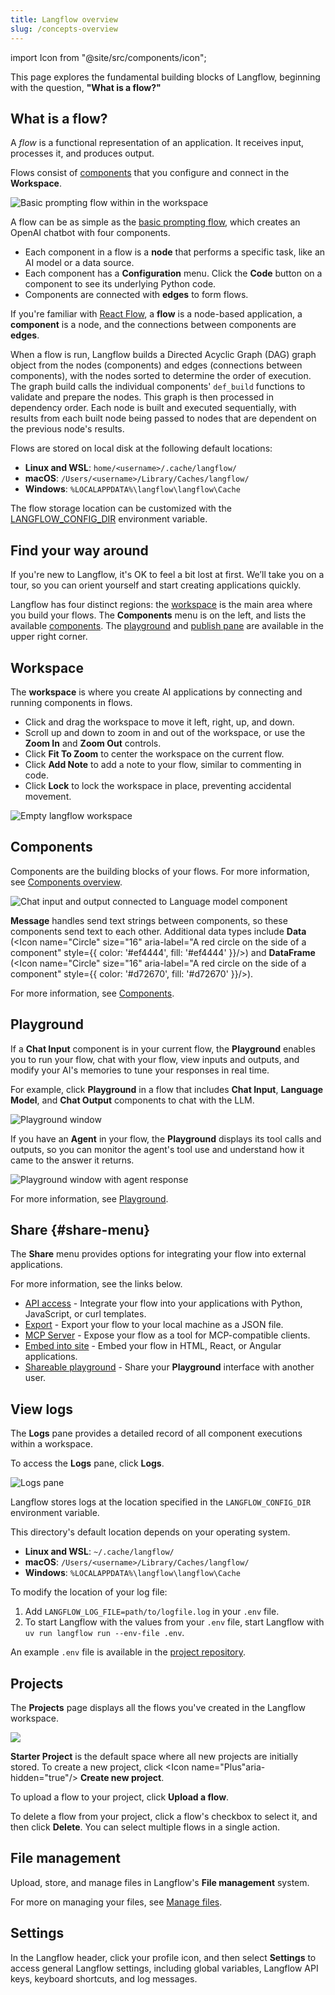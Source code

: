 ```yaml
---
title: Langflow overview
slug: /concepts-overview
---
```


import Icon from "@site/src/components/icon";

This page explores the fundamental building blocks of Langflow, beginning with the question, **"What is a flow?"**

## What is a flow?

A _flow_ is a functional representation of an application. It receives input, processes it, and produces output.

Flows consist of [components](/concepts-components) that you configure and connect in the **Workspace**.

![Basic prompting flow within in the workspace](/img/workspace-basic-prompting.png)

A flow can be as simple as the [basic prompting flow](/get-started-quickstart), which creates an OpenAI chatbot with four components.

- Each component in a flow is a **node** that performs a specific task, like an AI model or a data source.
- Each component has a **Configuration** menu. Click the <Icon name="Code" aria-hidden="true"/> **Code** button on a component to see its underlying Python code.
- Components are connected with **edges** to form flows.

If you're familiar with [React Flow](https://reactflow.dev/learn), a **flow** is a node-based application, a **component** is a node, and the connections between components are **edges**.

When a flow is run, Langflow builds a Directed Acyclic Graph (DAG) graph object from the nodes (components) and edges (connections between components), with the nodes sorted to determine the order of execution. The graph build calls the individual components' `def_build` functions to validate and prepare the nodes. This graph is then processed in dependency order. Each node is built and executed sequentially, with results from each built node being passed to nodes that are dependent on the previous node's results.

Flows are stored on local disk at the following default locations:

- **Linux and WSL**: `home/<username>/.cache/langflow/`
- **macOS**: `/Users/<username>/Library/Caches/langflow/`
- **Windows**: `%LOCALAPPDATA%\langflow\langflow\Cache`

The flow storage location can be customized with the [LANGFLOW_CONFIG_DIR](/environment-variables#LANGFLOW_CONFIG_DIR) environment variable.

## Find your way around

If you're new to Langflow, it's OK to feel a bit lost at first. We’ll take you on a tour, so you can orient yourself and start creating applications quickly.

Langflow has four distinct regions: the [workspace](#workspace) is the main area where you build your flows. The **Components** menu is on the left, and lists the available [components](#components). The [playground](#playground) and [publish pane](#share-menu) are available in the upper right corner.

## Workspace

The **workspace** is where you create AI applications by connecting and running components in flows.

- Click and drag the workspace to move it left, right, up, and down.
- Scroll up and down to zoom in and out of the workspace, or use the <Icon name="ZoomIn" aria-hidden="true"/> **Zoom In** and <Icon name="ZoomOut" aria-hidden="true"/> **Zoom Out** controls.
- Click <Icon name="Maximize" aria-hidden="true"/> **Fit To Zoom** to center the workspace on the current flow.
- Click <Icon name="StickyNote" aria-hidden="true"/> **Add Note** to add a note to your flow, similar to commenting in code.
- Click <Icon name="LockOpen" aria-hidden="true"/> **Lock** to lock the workspace in place, preventing accidental movement.

![Empty langflow workspace](/img/workspace.png)

## Components

Components are the building blocks of your flows.
For more information, see [Components overview](/concepts-components).

![Chat input and output connected to Language model component](/img/connect-component.png)

**Message** handles send text strings between components, so these components send text to each other.
Additional data types include **Data** (<Icon name="Circle" size="16" aria-label="A red circle on the side of a component" style={{ color: '#ef4444', fill: '#ef4444' }}/>) and **DataFrame** (<Icon name="Circle" size="16" aria-label="A red circle on the side of a component" style={{ color: '#d72670', fill: '#d72670' }}/>).

For more information, see [Components](/concepts-components).

## Playground

If a **Chat Input** component is in your current flow, the **Playground** enables you to run your flow, chat with your flow, view inputs and outputs, and modify your AI's memories to tune your responses in real time.

For example, click <Icon name="Play" aria-hidden="true"/> **Playground** in a flow that includes **Chat Input**, **Language Model**, and **Chat Output** components to chat with the LLM.

![Playground window](/img/playground.png)

If you have an **Agent** in your flow, the **Playground** displays its tool calls and outputs, so you can monitor the agent's tool use and understand how it came to the answer it returns.

![Playground window with agent response](/img/playground-with-agent.png)

For more information, see [Playground](/concepts-playground).

## Share {#share-menu}

The **Share** menu provides options for integrating your flow into external applications.

For more information, see the links below.

* [API access](/concepts-publish#api-access) - Integrate your flow into your applications with Python, JavaScript, or curl templates.
* [Export](/concepts-flows#export-flow) - Export your flow to your local machine as a JSON file.
* [MCP Server](/mcp-server) - Expose your flow as a tool for MCP-compatible clients.
* [Embed into site](/embedded-chat-widget) - Embed your flow in HTML, React, or Angular applications.
* [Shareable playground](/concepts-publish#shareable-playground) - Share your **Playground** interface with another user.

## View logs

The **Logs** pane provides a detailed record of all component executions within a workspace.

To access the **Logs** pane, click **Logs**.

![Logs pane](/img/logs.png)

Langflow stores logs at the location specified in the `LANGFLOW_CONFIG_DIR` environment variable.

This directory's default location depends on your operating system.

- **Linux and WSL**: `~/.cache/langflow/`
- **macOS**: `/Users/<username>/Library/Caches/langflow/`
- **Windows**: `%LOCALAPPDATA%\langflow\langflow\Cache`

To modify the location of your log file:

1. Add `LANGFLOW_LOG_FILE=path/to/logfile.log` in your `.env` file.
2. To start Langflow with the values from your `.env` file, start Langflow with `uv run langflow run --env-file .env`.

An example `.env` file is available in the [project repository](https://github.com/langflow-ai/langflow/blob/main/.env.example).

## Projects

The **Projects** page displays all the flows you've created in the Langflow workspace.

![](/img/my-projects.png)

**Starter Project** is the default space where all new projects are initially stored.
To create a new project, click <Icon name="Plus"aria-hidden="true"/> **Create new project**.

To upload a flow to your project, click <Icon name="Upload" aria-hidden="true"/> **Upload a flow**.

To delete a flow from your project, click a flow's checkbox to select it, and then click <Icon name="Trash2" aria-hidden="true"/> **Delete**.
You can select multiple flows in a single action.

## File management

Upload, store, and manage files in Langflow's **File management** system.

For more on managing your files, see [Manage files](/concepts-file-management).

## Settings

In the Langflow header, click your profile icon, and then select **Settings** to access general Langflow settings, including global variables, Langflow API keys, keyboard shortcuts, and log messages.
